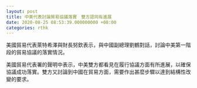```yaml
---
layout: post
title: 中美代表討論貿易協議落實　雙方認同有進展
date: 2020-08-25 08:53:39.000000000 +08:00
categories: rthk
---
```


美國貿易代表萊特希澤與財長努欽表示，與中國副總理劉鶴對話，討論中美第一階段的貿易協議的落實情況。

美國貿易代表署的聲明中表示，中美雙方都看見在履行協議方面有所進展，以確保協議成功落實。雙方又討論到中國在貿易方面，需要作出甚麼步驟以達到結構性改變的要求。
